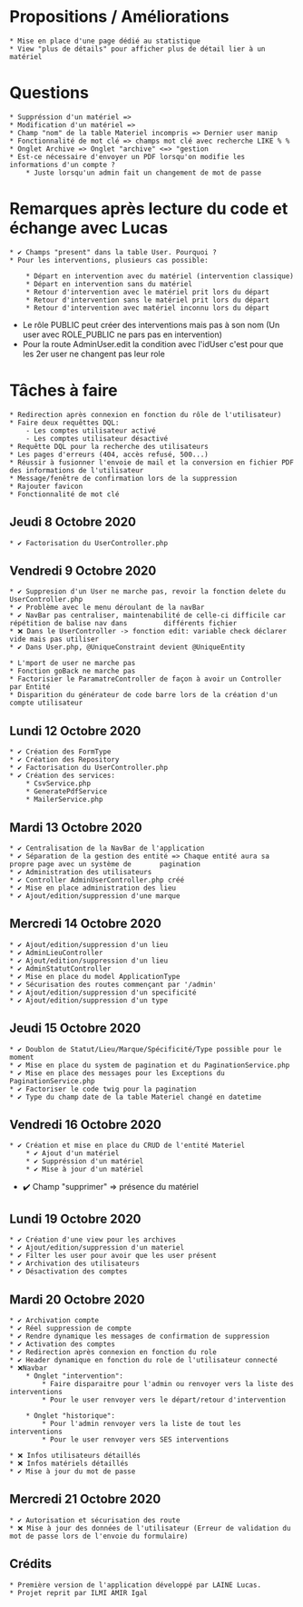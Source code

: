 # Propositions / Améliorations

	* Mise en place d'une page dédié au statistique
	* View "plus de détails" pour afficher plus de détail lier à un matériel

# Questions

	* Suppréssion d'un matériel => 
	* Modification d'un matériel => 
	* Champ "nom" de la table Materiel incompris => Dernier user manip
	* Fonctionnalité de mot clé => champs mot clé avec recherche LIKE % % 
	* Onglet Archive => Onglet "archive" <=> "gestion
	* Est-ce nécessaire d'envoyer un PDF lorsqu'on modifie les informations d'un compte ? 
		* Juste lorsqu'un admin fait un changement de mot de passe


# Remarques après lecture du code et échange avec Lucas

	* ✔️ Champs "present" dans la table User. Pourquoi ?
	* Pour les interventions, plusieurs cas possible:

		* Départ en intervention avec du matériel (intervention classique)
		* Départ en intervention sans du matériel
		* Retour d'intervention avec le matériel prit lors du départ
		* Retour d'intervention sans le matériel prit lors du départ
		* Retour d'intervention avec matériel inconnu lors du départ

* Le rôle PUBLIC peut créer des interventions mais pas à son nom (Un user avec ROLE_PUBLIC ne pars pas en intervention)
* Pour la route AdminUser.edit la condition avec l'idUser c'est pour que les 2er user ne changent pas leur role



# Tâches à faire

	* Redirection après connexion en fonction du rôle de l'utilisateur)
	* Faire deux requêttes DQL:
		- Les comptes utilisateur activé
		- Les comptes utilisateur désactivé
	* Requêtte DQL pour la recherche des utilisateurs
	* Les pages d'erreurs (404, accès refusé, 500...)
	* Réussir à fusionner l'envoie de mail et la conversion en fichier PDF des informations de l'utilisateur
	* Message/fenêtre de confirmation lors de la suppression 
	* Rajouter favicon
	* Fonctionnalité de mot clé

## Jeudi 8 Octobre 2020

	* ✔️ Factorisation du UserController.php


## Vendredi 9 Octobre 2020

	* ✔️ Suppresion d'un User ne marche pas, revoir la fonction delete du UserController.php
	* ✔️ Problème avec le menu déroulant de la navBar
	* ✔️ NavBar pas centraliser, maintenabilité de celle-ci difficile car répétition de balise nav dans         différents fichier
	* ❌ Dans le UserController -> fonction edit: variable check déclarer vide mais pas utiliser
	* ✔️ Dans User.php, @UniqueConstraint devient @UniqueEntity

	* L'mport de user ne marche pas 
	* Fonction goBack ne marche pas
	* Factorisier le ParamatreController de façon à avoir un Controller par Entité
	* Disparition du générateur de code barre lors de la création d'un compte utilisateur

## Lundi 12 Octobre 2020

	* ✔️ Création des FormType
	* ✔️ Création des Repository
	* ✔️ Factorisation du UserController.php
	* ✔️ Création des services: 
		* CsvService.php
		* GeneratePdfService
		* MailerService.php


## Mardi 13 Octobre 2020

	* ✔️ Centralisation de la NavBar de l'application
	* ✔️ Séparation de la gestion des entité => Chaque entité aura sa propre page avec un système de       pagination
	* ✔️ Administration des utilisateurs
	* ✔️ Controller AdminUserController.php créé
	* ✔️ Mise en place administration des lieu
	* ✔️ Ajout/edition/suppression d'une marque


## Mercredi 14 Octobre 2020

	* ✔️ Ajout/edition/suppression d'un lieu
	* ✔️ AdminLieuController
	* ✔️ Ajout/edition/suppression d'un lieu
	* ✔️ AdminStatutController
	* ✔️ Mise en place du model ApplicationType
	* ✔️ Sécurisation des routes commençant par '/admin'
	* ✔️ Ajout/edition/suppression d'un specificité
	* ✔️ Ajout/edition/suppression d'un type


## Jeudi 15 Octobre 2020

	* ✔️ Doublon de Statut/Lieu/Marque/Spécificité/Type possible pour le moment 
	* ✔️ Mise en place du system de pagination et du PaginationService.php 
	* ✔️ Mise en place des messages pour les Exceptions du PaginationService.php  
	* ✔️ Factoriser le code twig pour la pagination
	* ✔️ Type du champ date de la table Materiel changé en datetime


## Vendredi 16 Octobre 2020

	* ✔️ Création et mise en place du CRUD de l'entité Materiel
		* ✔️ Ajout d'un matériel
		* ✔️ Suppréssion d'un matériel
		* ✔️ Mise à jour d'un matériel

* ✔️ Champ "supprimer" => présence du matériel


## Lundi 19 Octobre 2020

	* ✔️ Création d'une view pour les archives
	* ✔️ Ajout/edition/suppression d'un materiel
	* ✔️ Filter les user pour avoir que les user présent
	* ✔️ Archivation des utilisateurs
	* ✔️ Désactivation des comptes


## Mardi 20 Octobre 2020

	* ✔️ Archivation compte
	* ✔️ Réel suppression de compte
	* ✔️ Rendre dynamique les messages de confirmation de suppression
	* ✔️ Activation des comptes
	* ✔️ Redirection après connexion en fonction du role
	* ✔️ Header dynamique en fonction du role de l'utilisateur connecté
	* ❌Navbar
		* Onglet "intervention":
			* Faire disparaitre pour l'admin ou renvoyer vers la liste des interventions
			* Pour le user renvoyer vers le départ/retour d'intervention
		
		* Onglet "historique":
			* Pour l'admin renvoyer vers la liste de tout les interventions
			* Pour le user renvoyer vers SES interventions

	* ❌ Infos utilisateurs détaillés 
	* ❌ Infos matériels détaillés 
	* ✔️ Mise à jour du mot de passe


## Mercredi 21 Octobre 2020

	* ✔️ Autorisation et sécurisation des route
	* ❌ Mise à jour des données de l'utilisateur (Erreur de validation du mot de passe lors de l'envoie du formulaire)


## Crédits

	* Première version de l'application développé par LAINE Lucas.
	* Projet reprit par ILMI AMIR Igal
